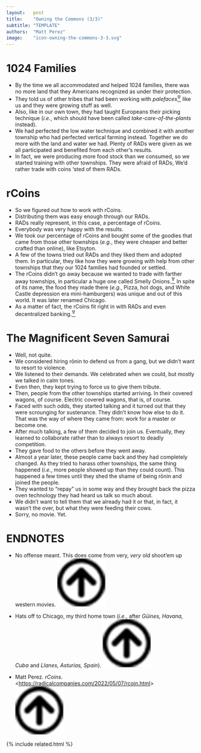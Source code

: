 ```yaml
---
layout:   post
title:    "Owning the Commons (3/3)"
subtitle: "TEMPLATE"
authors:  "Matt Perez"
image:    "icon-owning-the-commons-3-3.svg"
---
```

<div style="display:none;">
  <p>Continued&hellip;</p>
</div>

<h1>1024 Families</h1>
 <ul>
  <li>By the time we all accommodated and helped 1024 families, there was no more land that they Americans recognized as under their protection.</li>
  <li>They told us of other tribes that had been working with <em>palefaces</em><a href="#en01"><sup id="bm01">&hairsp;&nabla;&hairsp;</sup></a> like us and they were growing stuff as well.</li>
  <li>Also, like in our own town, they had taught Europeans their picking technique (<em>i.e.</em>, which should have been called <em>take-care-of-the-plants</em> instead).</li>
  <li>We had perfected the low water technique and combined it with another township who had perfected vertical farming instead. Together we do more with the land and water we had. Plenty of <span class='_paradigm'>RAD</span>s were given as we all participated and benefited from each other&rsquo;s results.</li>
  <li>In fact, we were producing more food stock than we consumed, so we started training with other townships. They were afraid of <span class='_paradigm'>RAD</span>s, <span class="_quotespan">We&rsquo;d rather trade with coins ‘sted of them <span class='_paradigm'>RAD</span>s.</span></li>
 </ul>

<h1><span class="_paradigm">rCoins</span></h1>
 <ul>
  <li>So we figured out how to work with <span class="_paradigm">rCoins</span>.</li>
  <li>Distributing them was easy enough through our <span class='_paradigm'>RAD</span>s.</li>
  <li><span class='_paradigm'>RAD</span>s really represent, in this case, a percentage of <span class="_paradigm">rCoins</span>.</li>
  <li>Everybody was very happy with the results.</li>
  <li>We took our percentage of <span class="_paradigm">rCoins</span> and bought some of the goodies that came from those other townships (<em>e.g.</em>, they were cheaper and better crafted than online), like Etsyton.</li>
  <li>A few of the towns tried out <span class='_paradigm'>RAD</span>s and they liked them and adopted them. In particular, they like how they were growing with help from other townships that they our 1024 families had founded or settled.</li>
  <li>The <span class="_paradigm">rCoins</span> didn&rsquo;t go away because we wanted to trade with farther away townships, in particular a huge one called Smelly Onions.<a href="#en02"><sup id="bm02">&hairsp;&nabla;&hairsp;</sup></a> In spite of its name, the food they made there (<em>e.g.</em>, Pizza, hot dogs, and White Castle depression era mini-hamburgers) was unique and out of this world. It was later renamed Chicago.</li>
  <li>As a matter of fact, the <span class="_paradigm">rCoins</span> fit right in with <span class='_paradigm'>RAD</span>s and even decentralized banking.<a href="#en03"><sup id="bm03">&hairsp;&nabla;&hairsp;</sup></a></li>
 </ul>

<h1>The Magnificent Seven Samurai</h1>
 <ul>
  <li>Well, not quite.</li>
  <li>We considered hiring rōnin to defend us from a gang, but we didn&rsquo;t want to resort to violence.</li>
  <li>We listened to their demands. We celebrated when we could, but mostly we talked in calm tones.</li>
  <li>Even then, they kept trying to force us to give them tribute.</li>
  <li>Then, people from the other townships started arriving. In their covered wagons, of course. Electric covered wagons, that is, of course.</li>
  <li>Faced with such odds, they started talking and it turned out that they were scrounging for sustenance. They didn&rsquo;t know how else to do it. That was the way of where they came from: work for a master or become one.</li>
  <li>After much talking, a few of them decided to join us. Eventually, they learned to collaborate rather than to always resort to deadly competition.</li>
  <li>They gave food to the others before they went away.</li>
  <li>Almost a year later, these people came back and they had completely changed. As they tried to harass other townships, the same thing happened (<em>i.e.</em>, more people showed up than they could count). This happened a few times until they shed the shame of being rōnin and joined the people.</li>
  <li>They wanted to “repay” us in some way and they brought back the pizza oven technology they had heard us talk so much about.</li>
  <li>We didn&rsquo;t want to tell them that we already had it or that, in fact, it wasn&rsquo;t the over, but what they were feeding their cows.</li>
  <li>Sorry, no movie. Yet.</li>
 </ul>

<h1 class="_section">ENDNOTES</h1>
 <ul>
  <li id="en01">
   <p class="_list-item">
    No offense meant. This does come from very, <em>very</em> old shoot&rsquo;em up western movies.
    <a class="_uparrow" href="#bm01"><img src="/assets/img/arrow-up-icon.png"></a>
   </p>
  </li>
  <li id="en02">
   <p class="_list-item">
    Hats off to Chicago, my third home town (<em>i.e.</em>, after <em>Güines, Havana, Cuba</em> and <em>Llanes, Asturias, Spain</em>).
    <a class="_uparrow" href="#bm02"><img src="/assets/img/arrow-up-icon.png"></a>
   </p>
  </li>
  <li id="en03">
   <p class="_list-item">
    Matt Perez.
    <em>rCoins</em>.
    &lt;<a href="https://radicalcompanies.com/2022/05/07/rcoin.html" target="_blank">https://radicalcompanies.com/2022/05/07/rcoin.html</a>&gt;
    <a class="_uparrow" href="#bm03"><img src="/assets/img/arrow-up-icon.png"></a>
   </p>
  </li>
 </ul>

{% include related.html %}
